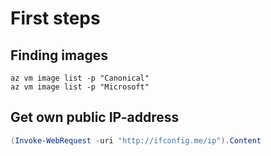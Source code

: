 # First steps

## Finding images
```
az vm image list -p "Canonical"
az vm image list -p "Microsoft"
```
## Get own public IP-address

```powershell
(Invoke-WebRequest -uri "http://ifconfig.me/ip").Content